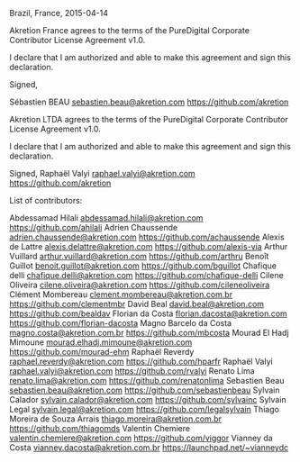 Brazil, France, 2015-04-14

Akretion France agrees to the terms of the PureDigital Corporate Contributor License
Agreement v1.0.

I declare that I am authorized and able to make this agreement and sign this 
declaration.

Signed,

Sébastien BEAU sebastien.beau@akretion.com https://github.com/akretion


Akretion LTDA agrees to the terms of the PureDigital Corporate Contributor License
Agreement v1.0.

I declare that I am authorized and able to make this agreement and sign this 
declaration.

Signed,
Raphaël Valyi raphael.valyi@akretion.com https://github.com/akretion


List of contributors:

Abdessamad Hilali abdessamad.hilali@akretion.com https://github.com/ahilali
Adrien Chaussende adrien.chaussende@akretion.com https://github.com/achaussende
Alexis de Lattre alexis.delattre@akretion.com https://github.com/alexis-via
Arthur Vuillard arthur.vuillard@akretion.com https://github.com/arthru
Benoît Guillot benoit.guillot@akretion.com https://github.com/bguillot
Chafique delli chafique.delli@akretion.com https://github.com/chafique-delli
Cilene Oliveira cilene.oliveira@akretion.com https://github.com/cileneoliveira
Clément Mombereau clement.mombereau@akretion.com.br https://github.com/clementmbr
David Beal david.beal@akretion.com https://github.com/bealdav
Florian da Costa florian.dacosta@akretion.com https://github.com/florian-dacosta
Magno Barcelo da Costa magno.costa@akretion.com.br https://github.com/mbcosta
Mourad El Hadj Mimoune mourad.elhadj.mimoune@akretion.com https://github.com/mourad-ehm
Raphaël Reverdy raphael.reverdy@akretion.com https://github.com/hparfr
Raphaël Valyi raphael.valyi@akretion.com https://github.com/rvalyi
Renato Lima renato.lima@akretion.com https://github.com/renatonlima
Sebastien Beau sebastien.beau@akretion.com https://github.com/sebastienbeau
Sylvain Calador sylvain.calador@akretion.com https://github.com/sylvainc
Sylvain Legal sylvain.legal@akretion.com https://github.com/legalsylvain
Thiago Moreira de Souza Arrais thiago.moreira@akretion.com.br https://github.com/thiagomds
Valentin Chemiere valentin.chemiere@akretion.com https://github.com/viggor
Vianney da Costa vianney.dacosta@akretion.com.br https://launchpad.net/~vianneydc

